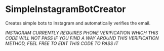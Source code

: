 # SimpleInstagramBotCreator

Creates simple bots to Instagram and automatically verifies the email.

*INSTAGRAM CURRENTLY REQUIRES PHONE VERIFICATION WHICH THIS CODE WILL NOT PASS*
*IF YOU FIND A WAY AROUND THIS VERIFICATION METHOD, FEEL FREE TO EDIT THIS CODE TO PASS IT*
